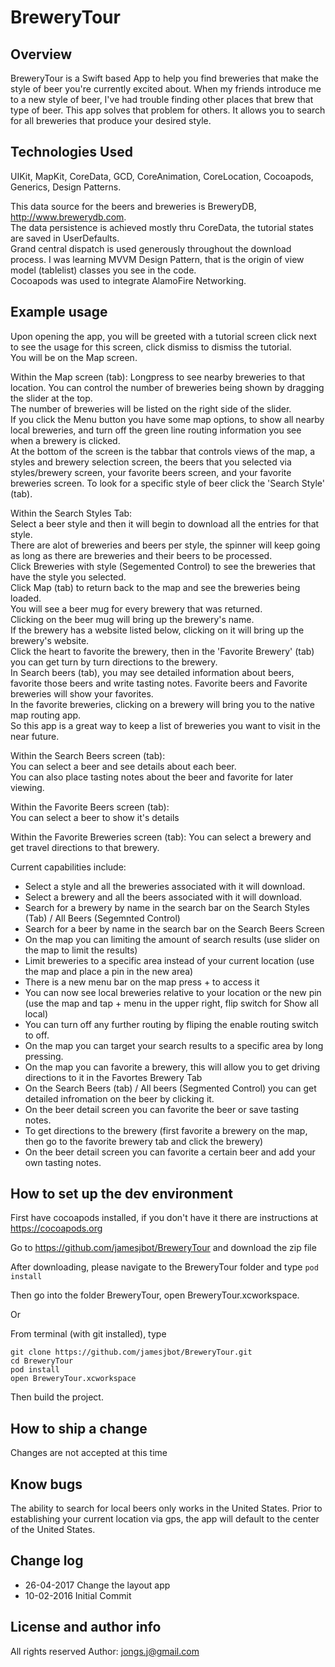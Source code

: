 # BreweryTour

## Overview
BreweryTour is a Swift based App to help you find breweries that make the style of beer you're currently excited about.
When my friends introduce me to a new style of beer, I've had trouble finding other places that brew that type of beer.
This app solves that problem for others. It allows you to search for all breweries that produce your desired style.

## Technologies Used

UIKit, MapKit, CoreData, GCD, CoreAnimation, CoreLocation, Cocoapods, Generics, Design Patterns.

This data source for the beers and breweries is BreweryDB, http://www.brewerydb.com.     
The data persistence is achieved mostly thru CoreData, the tutorial states are saved in UserDefaults.  
Grand central dispatch is used generously throughout the download process.
I was learning MVVM Design Pattern, that is the origin of view model (tablelist) classes you see in the code.   
Cocoapods was used to integrate AlamoFire Networking.   

## Example usage

Upon opening the app, you will be greeted with a tutorial screen click next to see the usage for this screen, click dismiss to dismiss the tutorial.      
You will be on the Map screen.   

Within the Map screen (tab):
Longpress to see nearby breweries to that location.
You can control the number of breweries being shown by dragging the slider at the top.    
The number of breweries will be listed on the right side of the slider.   
If you click the Menu button you have some map options, to show all nearby local breweries, and turn off the green line routing information you see when a brewery is clicked.   
At the bottom of the screen is the tabbar that controls views of the map, a styles and brewery selection screen, the beers that you selected via styles/brewery screen, your favorite beers screen, and your favorite breweries screen.
To look for a specific style of beer click the 'Search Style' (tab).   

Within the Search Styles Tab:   
Select a beer style and then it will begin to download all the entries for that style.   
There are alot of breweries and beers per style, the spinner will keep going as long as there are breweries and their beers to be processed.    
Click Breweries with style (Segemented Control) to see the breweries that have the style you selected.   
Click Map (tab) to return back to the map and see the breweries being loaded.    
You will see a beer mug for every brewery that was returned.   
Clicking on the beer mug will bring up the brewery's name.   
If the brewery has a website listed below, clicking on it will bring up the brewery's website.   
Click the heart to favorite the brewery, then in the 'Favorite Brewery' (tab) you can get turn by turn directions to the brewery.       
In Search beers (tab), you may see detailed information about beers, favorite those beers and write tasting notes.
Favorite beers and Favorite breweries will show your favorites.   
In the favorite breweries, clicking on a brewery will bring you to the native map routing app.   
So this app is a great way to keep a list of breweries you want to visit in the near future.   

Within the Search Beers screen (tab):   
You can select a beer and see details about each beer.   
You can also place tasting notes about the beer and favorite for later viewing.   

Within the Favorite Beers screen (tab):  
You can select a beer to show it's details

Within the Favorite Breweries screen (tab):
You can select a brewery and get travel directions to that brewery. 

Current capabilities include:

* Select a style and all the breweries associated with it will download.
* Select a brewery and all the beers associated with it will download.
* Search for a brewery by name in the search bar on the Search Styles (Tab) / All Beers (Segemnted Control)
* Search for a beer by name in the search bar on the Search Beers Screen
* On the map you can limiting the amount of search results (use slider on the map to limit the results)
* Limit breweries to a specific area instead of your current location (use the map and place a pin in the new area)
* There is a new menu bar on the map press + to access it
* You can now see local breweries relative to your location or the new pin (use the map and tap + menu in the upper right, flip switch for Show all local)
* You can turn off any further routing by fliping the enable routing switch to off.
* On the map you can target your search results to a specific area by long pressing.
* On the map you can favorite a brewery, this will allow you to get driving directions to it in the Favortes Brewery Tab
* On the Search Beers (tab) / All beers (Segmented Control) you can get detailed infromation on the beer by clicking it.
* On the beer detail screen you can favorite the beer or save tasting notes.
* To get directions to the brewery (first favorite a brewery on the map, then go to the favorite brewery tab and click the brewery)  
* On the beer detail screen you can favorite a certain beer and add your own tasting notes.

## How to set up the dev environment
First have cocoapods installed, if you don't have it there are instructions at https://cocoapods.org

Go to https://github.com/jamesjbot/BreweryTour and download the zip file

After downloading, please navigate to the BreweryTour folder and type `pod install`

Then go into the folder BreweryTour, open BreweryTour.xcworkspace.

Or

From terminal (with git installed), type 
```
git clone https://github.com/jamesjbot/BreweryTour.git
cd BreweryTour
pod install
open BreweryTour.xcworkspace
```

Then build the project.

## How to ship a change
Changes are not accepted at this time

## Know bugs
The ability to search for local beers only works in the United States.
Prior to establishing your current location via gps, the app will default to the center of the United States.
 
## Change log 
* 26-04-2017 Change the layout app
* 10-02-2016 Initial Commit

## License and author info
All rights reserved
Author: jongs.j@gmail.com
